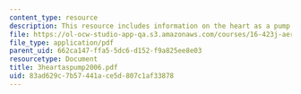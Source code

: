 ```yaml
---
content_type: resource
description: This resource includes information on the heart as a pump.
file: https://ol-ocw-studio-app-qa.s3.amazonaws.com/courses/16-423j-aerospace-biomedical-and-life-support-engineering-spring-2006/83ad629c7b57441ace5d807c1af33878_3heartaspump2006.pdf
file_type: application/pdf
parent_uid: 662ca147-ffa5-5dc6-d152-f9a825ee8e03
resourcetype: Document
title: 3heartaspump2006.pdf
uid: 83ad629c-7b57-441a-ce5d-807c1af33878
---
```

